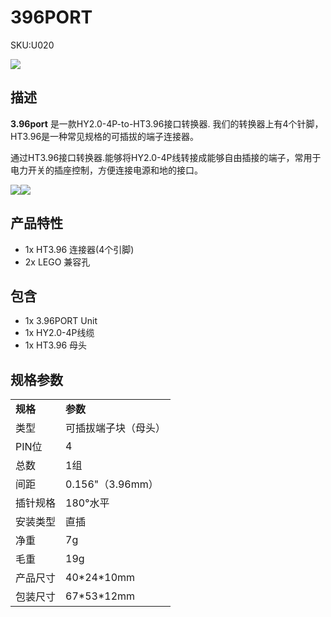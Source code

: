 # 396PORT

<el-tag effect="plain">SKU:U020</el-tag>

<div class="product_pic"><img src="assets/img/product_pics/unit/M5GO_Unit_396port.webp"></div>

## 描述

**3.96port** 是一款HY2.0-4P-to-HT3.96接口转换器. 我们的转换器上有4个针脚，HT3.96是一种常见规格的可插拔的端子连接器。

通过HT3.96接口转换器.能够将HY2.0-4P线转接成能够自由插接的端子，常用于电力开关的插座控制，方便连接电源和地的接口。

<img src="assets/img/product_pics/unit/unit_396port_03.webp"><img src="assets/img/product_pics/unit/unit_396port_04.webp">

## 产品特性

- 1x HT3.96 连接器(4个引脚)
- 2x LEGO 兼容孔

## 包含

- 1x 3.96PORT Unit
- 1x HY2.0-4P线缆
- 1x HT3.96 母头

## 规格参数

<table>
   <tr style="font-weight:bold">
      <td>规格</td>
      <td>参数</td>
   </tr>
   <tr>
      <td>类型</td>
      <td>可插拔端子块（母头）</td>
   </tr>
   <tr>
      <td>PIN位</td>
      <td>4</td>
   </tr>
   <tr>
      <td>总数</td>
      <td>1组</td>
   </tr>
   <tr>
      <td>间距</td>
      <td>0.156"（3.96mm）</td>
   </tr>
   <tr>
      <td>插针规格</td>
      <td>180°水平</td>
   </tr>
   <tr>
      <td>安装类型</td>
      <td>直插</td>
   </tr>
   <tr>
      <td>净重</td>
      <td>7g</td>
   </tr>
      <tr>
      <td>毛重</td>
      <td>19g</td>
   </tr>
   <tr>
      <td>产品尺寸</td>
      <td>40*24*10mm</td>
   </tr>
   <tr>
      <td>包装尺寸</td>
      <td>67*53*12mm</td>
   </tr>
 </table>

<script>

   var purchase_link = 'https://m5stack.com/collections/m5-unit/products/3-96-transfer-unit';


   anchor_search(purchase_link);
   scrollFunc();

</script>